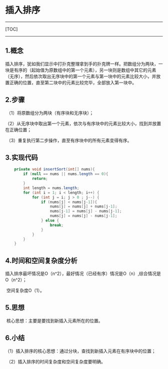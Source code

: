 # 插入排序

------

[TOC]

------



## 1.概念

​			插入排序，犹如我们显示中打扑克整理拿到手的扑克牌一样。把数组分为两块，一块是有序的（起始值为原数组中的第一个元素），另一块则是数组中其它的元素（无序），然后依次取出无序块中的第一个元素与第一块中的元素比较大小，并放置正确的位置，直至第二块中的元素比较完毕，全部放入第一块中。

## 2.步骤

​			（1）将原数组分为两块（有序块和无序块）；

​			（2）从无序块中取出第一个元素，依次与有序块中的元素比较大小，找到并放置在正确位置；

​			（3）重复执行第二步操作，直至有序块中的所有元素变得有序。

## 3.实现代码

```java
    private void insertSort(int[] nums){
        if (null == nums || nums.length == 0){
            return;
        }
        int length = nums.length;
        for (int i = 1; i < length; i++) {
            for (int j = i; j > 0 ; j--) {
                if (nums[j] < nums[j-1]){
                    nums[j] = nums[j] + nums[j-1];
                    nums[j-1] = nums[j] - nums[j-1];
                    nums[j] = nums[j] - nums[j-1];
                } else {
                    break;
                }
            }
        }
    }
```



## 4.时间和空间复杂度分析

​		插入排序最坏情况是O（n^2），最好情况（已经有序）情况是O（n）,综合情况是O（n^2）；

​		空间复杂度O（1）。

## 5.思想

​		核心思想：主要是要找到新插入元素所在的位置。

## 6.小结

​	   （1）插入排序的核心思想：通过分块，查找到新插入元素在有序块中的位置；

​	   （2）插入排序的时间复杂度和空间复杂度要明确。